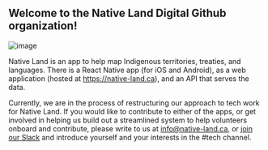 ## Welcome to the Native Land Digital Github organization!

![image](https://user-images.githubusercontent.com/31662219/198713732-15a6be12-5a75-4150-a6e3-4caad20cc005.png)

Native Land is an app to help map Indigenous territories, treaties, and languages. There is a React Native app (for iOS and Android), as a web application (hosted at https://native-land.ca), and an API that serves the data.

Currently, we are in the process of restructuring our approach to tech work for Native Land. If you would like to contribute to either of the apps, or get involved in helping us build out a streamlined system to help volunteers onboard and contribute, please write to us at info@native-land.ca, or [join our Slack](https://join.slack.com/t/native-land/shared_invite/zt-fzzz5o6t-DJgyVU2XR3cY2BPPn1J47g) and introduce yourself and your interests in the #tech channel.
